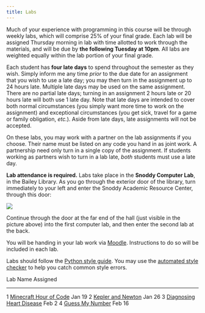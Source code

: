 ```yaml
---
title: Labs
---
```


Much of your experience with programming in this course will be
through weekly labs, which will comprise 25% of your final grade. Each
lab will be assigned Thursday morning in lab with time allotted to
work through the materials, and will be due by **the following Tuesday
at 10pm**. All labs are weighted equally within the lab portion of
your final grade.

Each student has **four late days** to spend throughout the semester
as they wish.  Simply inform me any time *prior* to the due date for
an assignment that you wish to use a late day; you may then turn in
the assignment up to 24 hours late.  Multiple late days may be used on
the same assignment.  There are no partial late days; turning in an
assignment 2 hours late or 20 hours late will both use 1 late day.
Note that late days are intended to cover both normal circumstances
(you simply want more time to work on the assignment) and exceptional
circumstances (you get sick, travel for a game or family obligation,
*etc.*).  Aside from late days, late assignments will not be accepted.

On these labs, you may work with a partner on the lab assignments if
you choose. Their name must be listed on any code you hand in as joint
work.  A partnership need only turn in a single copy of the
assignment.  If students working as partners wish to turn in a lab
late, *both* students must use a late day.

**Lab attendance is required.** Labs take place in the **Snoddy Computer
Lab**, in the Bailey Library. As you go through the exterior door of the
library, turn immediately to your left and enter the Snoddy Academic
Resource Center, through this door:

![](https://www.hendrix.edu/uploadedImages/Bailey_Library/Snoddy.jpg)

Continue through the door at the far end of the hall (just visible in
the picture above) into the first computer lab, and then enter the
second lab at the back.

You will be handing in your lab work via
[Moodle](http://moodle.hendrix.edu). Instructions to do so will be
included in each lab.

Labs should follow
the
[Python style guide](http://mgoadric.github.io/csci150/python_style_guide.html).
You may use
the
[automated style checker](http://mgoadric.github.io/csci150/python_style_guide.html) to
help you catch common style errors.

  Lab   Name                                                                          Assigned
  ----- --------------------------------------------------                            ----------
  1     [Minecraft Hour of Code](labs/lab1.html)                                      Jan 19
  2     [Kepler and Newton](http://mgoadric.github.io/csci150/labs/lab2.html)         Jan 26
  3     [Diagnosing Heart Disease](http://mgoadric.github.io/csci150/labs/lab3.html)  Feb 2
  4     [Guess My Number](labs/guess.html)                                            Feb 16

<!--
  5     [CodingBat](http://mgoadric.github.io/csci150/labs/lab5.html)                 Feb 16
  6     [Mutation is the Word](http://mgoadric.github.io/csci150/labs/lab6.html)      Feb 23
  7     [Caesar's Secrets](http://mgoadric.github.io/csci150/labs/lab7.html)          Mar 1
  8     [Fractal Recursion](http://mgoadric.github.io/csci150/labs/lab8.html)         Mar 15
  9     [Sentiment Analysis](static/lab9.html)                                        Mar 29
  10    [On Stuckness and debugging](static/lab10.html)                               Apr 5
  11    [Die Hard III](http://mgoadric.github.io/csci150/labs/lab11.html)             Apr 12
  12    [Processing](http://mgoadric.github.io/csci150/labs/lab12.html)               Apr 19
  13    Final project workshop (optional, **9am-11am**)                               Apr 26
-->
